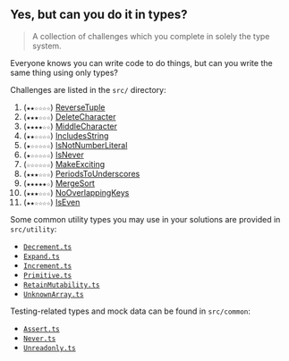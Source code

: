 <!-- DO NOT EDIT THIS FILE DIRECTLY - EDIT src/build/template.md INSTEAD -->

## Yes, but can you do it in types?

> A collection of challenges which you complete in solely the type system.

Everyone knows you can write code to do things, but can you write the same thing using only types?

Challenges are listed in the `src/` directory:

1. (`★★☆☆☆☆`) [ReverseTuple](./src/ReverseTuple.ts)
2. (`★★★☆☆☆`) [DeleteCharacter](./src/DeleteCharacter.ts)
3. (`★★★★☆☆`) [MiddleCharacter](./src/MiddleCharacter.ts)
4. (`★★☆☆☆☆`) [IncludesString](./src/IncludesString.ts)
5. (`★☆☆☆☆☆`) [IsNotNumberLiteral](./src/IsNotNumberLiteral.ts)
6. (`★☆☆☆☆☆`) [IsNever](./src/IsNever.ts)
7. (`☆☆☆☆☆☆`) [MakeExciting](./src/MakeExciting.ts)
8. (`★★★☆☆☆`) [PeriodsToUnderscores](./src/PeriodsToUnderscores.ts)
9. (`★★★★★☆`) [MergeSort](./src/MergeSort.ts)
10. (`★★★☆☆☆`) [NoOverlappingKeys](./src/NoOverlappingKeys.ts)
11. (`★★☆☆☆☆`) [IsEven](./src/IsEven.ts)

Some common utility types you may use in your solutions are provided in `src/utility`:

-   [`Decrement.ts`](./src/utility/Decrement.ts)
-   [`Expand.ts`](./src/utility/Expand.ts)
-   [`Increment.ts`](./src/utility/Increment.ts)
-   [`Primitive.ts`](./src/utility/Primitive.ts)
-   [`RetainMutability.ts`](./src/utility/RetainMutability.ts)
-   [`UnknownArray.ts`](./src/utility/UnknownArray.ts)

Testing-related types and mock data can be found in `src/common`:

-   [`Assert.ts`](./src/common/Assert.ts)
-   [`Never.ts`](./src/common/Never.ts)
-   [`Unreadonly.ts`](./src/common/Unreadonly.ts)
